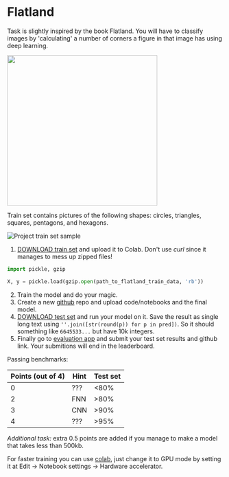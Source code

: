 # Flatland

Task is slightly inspired by the book Flatland. You will have to classify images by 'calculating' a number of corners a figure in that image has using deep learning.

<img src="https://www.manhattanrarebooks.com/pictures/2038.jpg?v=1516738067" width="350"/>

Train set contains pictures of the following shapes: circles, triangles, squares, pentagons, and hexagons.

![Project train set sample](img/flatland.png)

1. [DOWNLOAD train set](https://github.com/trokas/ai_primer/blob/master/flatland_train.data) and upload it to Colab. Don't use *curl* since it manages to mess up zipped files!

```python
import pickle, gzip

X, y = pickle.load(gzip.open(path_to_flatland_train_data, 'rb'))
```

2. Train the model and do your magic.
3. Create a new [github](https://github.com/) repo and upload code/notebooks and the final model.
4. [DOWNLOAD test set](https://github.com/trokas/ai_primer/blob/master/flatland_test.data) and run your model on it. Save the result as single long text using `''.join([str(round(p)) for p in pred])`. So it should something like `6645533...` but have 10k integers.
5. Finally go to [evaluation app](https://flatland.streamlit.app/) and submit your test set results and github link. Your submitions will end in the leaderboard.

Passing benchmarks:

| Points (out of 4) | Hint | Test set |
|---|---|---|
| 0 | ??? | <80% |
| 2 | FNN | >80% |
| 3 | CNN | >90% |
| 4 | ??? | >95% |

*Additional task:* extra 0.5 points are added if you manage to make a model that takes less than 500kb.

For faster training you can use [colab](https://colab.research.google.com/), just change it to GPU mode by setting it at Edit -> Notebook settings -> Hardware accelerator.
